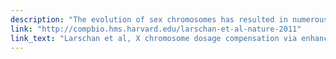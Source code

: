 ```yaml
---
description: "The evolution of sex chromosomes has resulted in numerous species in which females inherit two X chromosomes but males have a single X, thus requiring dosage compensation. MSL (Male-specific lethal) complex increases transcription on the single X chromosome of Drosophila males to equalize expression of X-linked genes between the sexes. The biochemical mechanisms used for dosage compensation must function over a wide dynamic range of transcription levels and differential expression patterns. It has been proposed that the MSL complex regulates transcriptional elongation to control dosage compensation, a model subsequently supported by mapping of the MSL complex and MSL-dependent histone 4 lysine 16 acetylation to the bodies of X-linked genes in males, with a bias towards 3′ ends. However, experimental analysis of MSL function at the mechanistic level has been challenging owing to the small magnitude of the chromosome-wide effect and the lack of an in vitro system for biochemical analysis. Here we use global run-on sequencing (GRO-seq) to examine the specific effect of the MSL complex on RNA Polymerase II (RNAP II) on a genome-wide level. Results indicate that the MSL complex enhances transcription by facilitating the progression of RNAP II across the bodies of active X-linked genes. Improving transcriptional output downstream of typical gene-specific controls may explain how dosage compensation can be imposed on the diverse set of genes along an entire chromosome."
link: "http://compbio.hms.harvard.edu/larschan-et-al-nature-2011"
link_text: "Larschan et al, X chromosome dosage compensation via enhanced transcriptional elongation in DrosophilaNature, 2011"
---
```


